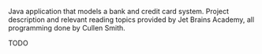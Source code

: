 Java application that models a bank and credit card system. Project description and relevant reading topics provided by Jet Brains Academy, all programming done by Cullen Smith.

TODO
